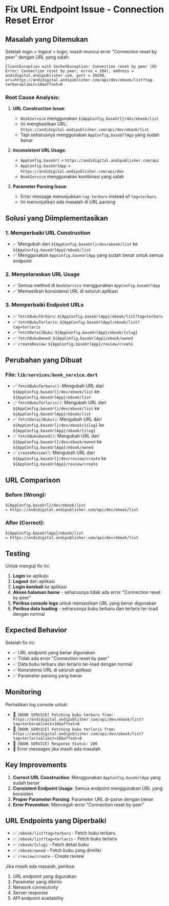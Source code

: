 # Fix URL Endpoint Issue - Connection Reset Error

## Masalah yang Ditemukan

Setelah login > logout > login, masih muncul error "Connection reset by peer" dengan URL yang salah:

```
ClientException with SocketException: Connection reset by peer (OS Error: Connection reset by peer, errno = 104), address = andidigital.andipublisher.com, port = 39290, uri=https://andidigital.andipublisher.com/api/dev/ebook/list?tag-terbaru&limit=10&offset=0
```

### Root Cause Analysis:

1. **URL Construction Issue**:

   - `BookService` menggunakan `${AppConfig.baseUrl}/dev/ebook/list`
   - Ini menghasilkan URL: `https://andidigital.andipublisher.com/api/dev/ebook/list`
   - Tapi seharusnya menggunakan `AppConfig.baseUrlApp` yang sudah benar

2. **Inconsistent URL Usage**:

   - `AppConfig.baseUrl` = `https://andidigital.andipublisher.com/api`
   - `AppConfig.baseUrlApp` = `https://andidigital.andipublisher.com/api/dev`
   - `BookService` menggunakan kombinasi yang salah

3. **Parameter Parsing Issue**:
   - Error message menunjukkan `tag-terbaru` instead of `tag=terbaru`
   - Ini menunjukkan ada masalah di URL parsing

## Solusi yang Diimplementasikan

### 1. Memperbaiki URL Construction

- ✅ Mengubah dari `${AppConfig.baseUrl}/dev/ebook/list` ke `${AppConfig.baseUrlApp}/ebook/list`
- ✅ Menggunakan `AppConfig.baseUrlApp` yang sudah benar untuk semua endpoint

### 2. Menyelaraskan URL Usage

- ✅ Semua method di `BookService` menggunakan `AppConfig.baseUrlApp`
- ✅ Memastikan konsistensi URL di seluruh aplikasi

### 3. Memperbaiki Endpoint URLs

- ✅ `fetchBukuTerbaru`: `${AppConfig.baseUrlApp}/ebook/list?tag=terbaru`
- ✅ `fetchBukuTerlaris`: `${AppConfig.baseUrlApp}/ebook/list?tag=terlaris`
- ✅ `fetchDetailBuku`: `${AppConfig.baseUrlApp}/ebook/{slug}`
- ✅ `fetchBukuOwned`: `${AppConfig.baseUrlApp}/ebook/owned`
- ✅ `createReview`: `${AppConfig.baseUrlApp}/review/create`

## Perubahan yang Dibuat

### File: `lib/services/book_service.dart`

- ✅ `fetchBukuTerbaru()`: Mengubah URL dari `${AppConfig.baseUrl}/dev/ebook/list` ke `${AppConfig.baseUrlApp}/ebook/list`
- ✅ `fetchBukuTerlaris()`: Mengubah URL dari `${AppConfig.baseUrl}/dev/ebook/list` ke `${AppConfig.baseUrlApp}/ebook/list`
- ✅ `fetchDetailBuku()`: Mengubah URL dari `${AppConfig.baseUrl}/dev/ebook/{slug}` ke `${AppConfig.baseUrlApp}/ebook/{slug}`
- ✅ `fetchBukuOwned()`: Mengubah URL dari `${AppConfig.baseUrl}/dev/ebook/owned` ke `${AppConfig.baseUrlApp}/ebook/owned`
- ✅ `createReview()`: Mengubah URL dari `${AppConfig.baseUrl}/dev/review/create` ke `${AppConfig.baseUrlApp}/review/create`

## URL Comparison

### Before (Wrong):

```
${AppConfig.baseUrl}/dev/ebook/list
= https://andidigital.andipublisher.com/api/dev/ebook/list
```

### After (Correct):

```
${AppConfig.baseUrlApp}/ebook/list
= https://andidigital.andipublisher.com/api/dev/ebook/list
```

## Testing

Untuk menguji fix ini:

1. **Login** ke aplikasi
2. **Logout** dari aplikasi
3. **Login kembali** ke aplikasi
4. **Akses halaman home** - seharusnya tidak ada error "Connection reset by peer"
5. **Periksa console logs** untuk memastikan URL yang benar digunakan
6. **Periksa data loading** - seharusnya buku terbaru dan terlaris ter-load dengan normal

## Expected Behavior

Setelah fix ini:

- ✅ URL endpoint yang benar digunakan
- ✅ Tidak ada error "Connection reset by peer"
- ✅ Data buku terbaru dan terlaris ter-load dengan normal
- ✅ Konsistensi URL di seluruh aplikasi
- ✅ Parameter parsing yang benar

## Monitoring

Perhatikan log console untuk:

- 🔵 `[BOOK SERVICE] Fetching buku terbaru from: https://andidigital.andipublisher.com/api/dev/ebook/list?tag=terbaru&limit=10&offset=0`
- 🔵 `[BOOK SERVICE] Fetching buku terlaris from: https://andidigital.andipublisher.com/api/dev/ebook/list?tag=terlaris&limit=10&offset=0`
- 🔵 `[BOOK SERVICE] Response Status: 200`
- 🔴 Error messages jika masih ada masalah

## Key Improvements

1. **Correct URL Construction**: Menggunakan `AppConfig.baseUrlApp` yang sudah benar
2. **Consistent Endpoint Usage**: Semua endpoint menggunakan URL yang konsisten
3. **Proper Parameter Parsing**: Parameter URL di-parse dengan benar
4. **Error Prevention**: Mencegah error "Connection reset by peer"

## URL Endpoints yang Diperbaiki

- ✅ `/ebook/list?tag=terbaru` - Fetch buku terbaru
- ✅ `/ebook/list?tag=terlaris` - Fetch buku terlaris
- ✅ `/ebook/{slug}` - Fetch detail buku
- ✅ `/ebook/owned` - Fetch buku yang dimiliki
- ✅ `/review/create` - Create review

Jika masih ada masalah, periksa:

1. URL endpoint yang digunakan
2. Parameter yang dikirim
3. Network connectivity
4. Server response
5. API endpoint availability
